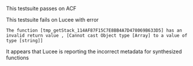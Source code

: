 This testsuite passes on ACF

This testsuite fails on Lucee with error

```
The function [tmp_getStack_114AF87F15C7E8BB4A7D478069B633D5] has an invalid return value , [Cannot cast Object type [Array] to a value of type [string]]
```

It appears that Lucee is reporting the incorrect metadata for synthesized functions
